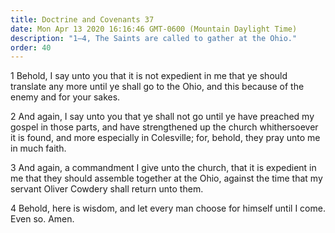```yaml
---
title: Doctrine and Covenants 37
date: Mon Apr 13 2020 16:16:46 GMT-0600 (Mountain Daylight Time)
description: "1–4, The Saints are called to gather at the Ohio."
order: 40
---
```


1 Behold, I say unto you that it is not expedient in me that ye should translate any more until ye shall go to the Ohio, and this because of the enemy and for your sakes.

2 And again, I say unto you that ye shall not go until ye have preached my gospel in those parts, and have strengthened up the church whithersoever it is found, and more especially in Colesville; for, behold, they pray unto me in much faith.

3 And again, a commandment I give unto the church, that it is expedient in me that they should assemble together at the Ohio, against the time that my servant Oliver Cowdery shall return unto them.

4 Behold, here is wisdom, and let every man choose for himself until I come. Even so. Amen.
